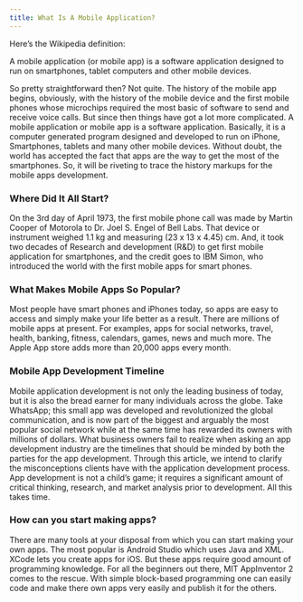 ```yaml
---
title: What Is A Mobile Application? 
---
```


Here’s the Wikipedia definition:

A mobile application (or mobile app) is a software application designed to run on smartphones, tablet computers and other mobile devices.

So pretty straightforward then? Not quite.
The history of the mobile app begins, obviously, with the history of the mobile device and the first mobile phones whose microchips required the most basic of software to send and receive voice calls. But since then things have got a lot more complicated.
A mobile application or mobile app is a software application. Basically, it is a computer generated program designed and developed to run on iPhone, Smartphones, tablets and many other mobile devices. Without doubt, the world has accepted the fact that apps are the way to get the most of the smartphones. So, it will be riveting to trace the history markups for the mobile apps development.

### Where Did It All Start?
On the 3rd day of April 1973, the first mobile phone call was made by Martin Cooper of Motorola to Dr. Joel S. Engel of Bell Labs. That device or instrument weighed 1.1 kg and measuring (23 x 13 x 4.45) cm. And, it took two decades of Research and development (R&D) to get first mobile application for smartphones, and the credit goes to IBM Simon, who introduced the world with the first mobile apps for smart phones.

### What Makes Mobile Apps So Popular?
Most people have smart phones and iPhones today, so apps are easy to access and simply make your life better as a result. There are millions of mobile apps at present. For examples, apps for social networks, travel, health, banking, fitness, calendars, games, news and much more. The Apple App store adds more than 20,000 apps every month.

### Mobile App Development Timeline 
Mobile application development is not only the leading business of today, but it is also the bread earner for many individuals across the globe. Take WhatsApp; this small app was developed and revolutionized the global communication, and is now part of the biggest and arguably the most popular social network while at the same time has rewarded its owners with millions of dollars. What business owners fail to realize when asking an app development industry are the timelines that should be minded by both the parties for the app development. Through this article, we intend to clarify the misconceptions clients have with the application development process. App development is not a child’s game; it requires a significant amount of critical thinking, research, and market analysis prior to development. All this takes time.

### How can you start making apps?
There are many tools at your disposal from which you can start making your own apps. The most popular is Android Studio which uses Java and XML. XCode lets you create apps for iOS. But these apps require good amount of programming knowledge. For all the beginners out there, MIT AppInventor 2 comes to the rescue. With simple block-based programming one can easily code and make there own apps very easily and publish it for the others.

